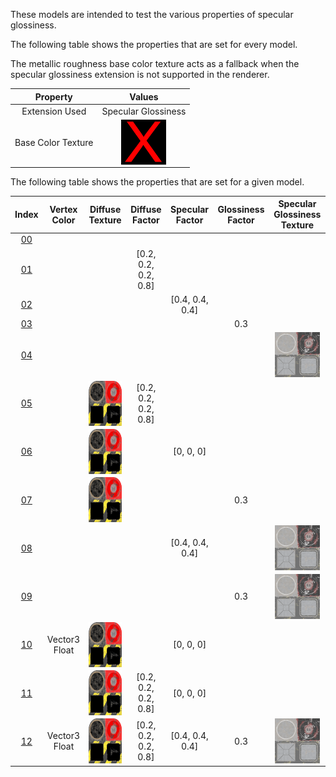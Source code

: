 These models are intended to test the various properties of specular glossiness.  

The following table shows the properties that are set for every model.  

The metallic roughness base color texture acts as a fallback when the specular glossiness extension is not supported in the renderer.  


Property | **Values**
:---: | :---:
Extension Used | Specular Glossiness
Base Color Texture | <img src="./Textures\X.png" height="72" width="72" align="middle">

 
The following table shows the properties that are set for a given model.  


Index | Vertex Color | Diffuse Texture | Diffuse Factor | Specular Factor | Glossiness Factor | Specular Glossiness Texture
:---: | :---: | :---: | :---: | :---: | :---: | :---:
[00](./Material_SpecularGlossiness_00.gltf) |   |   |   |   |   |  
[01](./Material_SpecularGlossiness_01.gltf) |   |   | [0.2, 0.2, 0.2, 0.8] |   |   |  
[02](./Material_SpecularGlossiness_02.gltf) |   |   |   | [0.4, 0.4, 0.4] |   |  
[03](./Material_SpecularGlossiness_03.gltf) |   |   |   |   | 0.3 |  
[04](./Material_SpecularGlossiness_04.gltf) |   |   |   |   |   | <img src="./Textures\Texture_specularGlossiness.png" height="72" width="72" align="middle">
[05](./Material_SpecularGlossiness_05.gltf) |   | <img src="./Textures\Texture_diffuse.png" height="72" width="72" align="middle"> | [0.2, 0.2, 0.2, 0.8] |   |   |  
[06](./Material_SpecularGlossiness_06.gltf) |   | <img src="./Textures\Texture_diffuse.png" height="72" width="72" align="middle"> |   | [0, 0, 0] |   |  
[07](./Material_SpecularGlossiness_07.gltf) |   | <img src="./Textures\Texture_diffuse.png" height="72" width="72" align="middle"> |   |   | 0.3 |  
[08](./Material_SpecularGlossiness_08.gltf) |   |   |   | [0.4, 0.4, 0.4] |   | <img src="./Textures\Texture_specularGlossiness.png" height="72" width="72" align="middle">
[09](./Material_SpecularGlossiness_09.gltf) |   |   |   |   | 0.3 | <img src="./Textures\Texture_specularGlossiness.png" height="72" width="72" align="middle">
[10](./Material_SpecularGlossiness_10.gltf) | Vector3 Float | <img src="./Textures\Texture_diffuse.png" height="72" width="72" align="middle"> |   | [0, 0, 0] |   |  
[11](./Material_SpecularGlossiness_11.gltf) |   | <img src="./Textures\Texture_diffuse.png" height="72" width="72" align="middle"> | [0.2, 0.2, 0.2, 0.8] | [0, 0, 0] |   |  
[12](./Material_SpecularGlossiness_12.gltf) | Vector3 Float | <img src="./Textures\Texture_diffuse.png" height="72" width="72" align="middle"> | [0.2, 0.2, 0.2, 0.8] | [0.4, 0.4, 0.4] | 0.3 | <img src="./Textures\Texture_specularGlossiness.png" height="72" width="72" align="middle">
 
